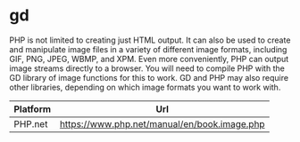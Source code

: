# gd

PHP is not limited to creating just HTML output. It can also be used to create and manipulate image files in a variety of different image formats, including GIF, PNG, JPEG, WBMP, and XPM. Even more conveniently, PHP can output image streams directly to a browser. You will need to compile PHP with the GD library of image functions for this to work. GD and PHP may also require other libraries, depending on which image formats you want to work with.

| Platform | Url                                                              |
|----------|------------------------------------------------------------------|
| PHP.net  | https://www.php.net/manual/en/book.image.php                     |
